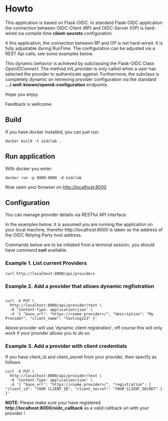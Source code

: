 # Howto


This application is based on Flask-OIDC. In standard Flask-OIDC application the connection between OIDC-Client (RP) and OIDC-Server (OP) is hard-wired via compile time **client-secrets** configuration. 

It this application, the connection between RP and OP is not hard-wired. It is fully adjustable during RunTime. The configuration can be adjusted via a REST Api calls, see some examples below.

This dynamic behavior is achieved by subclassing the Flask-OIDC Class *OpenIDConnect*. The method *init_provider* is only called when a user has selected the provider to authenticate against.
Furthermore, the subclass is completely dynamic on retrieving provider configuration via the standard **.../.well-known/openid-configuration** endpoints.

Hope you enjoy.

Feedback is wellcome.

## Build

If you have docker installed, you can just run:

```
docker build -t oidclab .
```

## Run application

With docker you enter:

```
docker run -p 8000:8000 -d oidclab
```

Now open your browser on [http://localhost:8000](http://localhost:8000)

## Configuration

You can manage provider details via RESTful API interface.

In the examples below, it is assumed you are running the application on your local machine, therefor http://localhost:8000 is taken as the address of the OIDC Relying Party host address.

Commands below are to be initiated from a terminal session, you should have command **curl** available.

### Example 1. List current Providers

```
curl http://localhost:8000/api/providers
```

### Example 2. Add a provider that allows dynamic regfistration

```

curl -X PUT \
  http://localhost:8000/api/provider/test \
  -H 'Content-Type: application/json' \
  -d '{ "base_url": "https://<some provider>/", "description": "My Provider", "client_name": "testing123" }'
```


Above provider will use 'dynamic client registration', off course this will only work if your provider allows you to do so.

### Example 3. Add a provider with client credentials

If you have client_id and client_secret from your provider, then specify as follows:

```
curl -X PUT \
  http://localhost:8000/api/provider/test \
  -H 'Content-Type: application/json' \
  -d '{ "base_url": "https://<some provider>/", "registration": { "client_id": "YOUR CLIENT_ID", "client_secret": "YOUR CLIENT_SECRET" }  }'
```


**NOTE:** Please make sure your have registered **http://localhost:8000/oidc_callback** as a valid callback uri with your provider !
